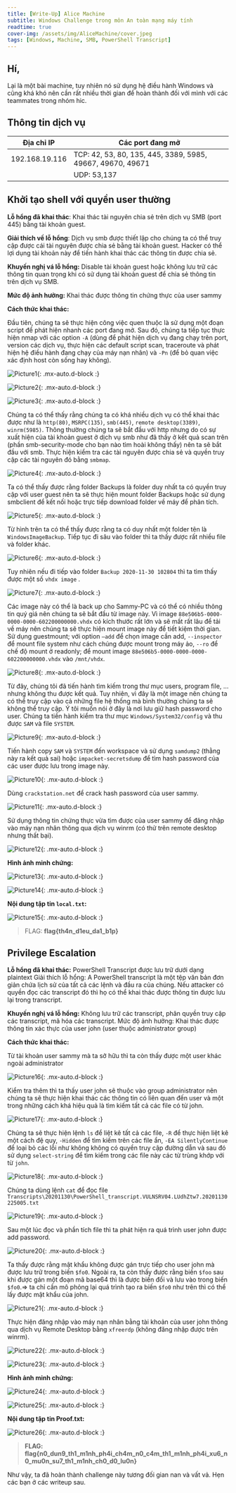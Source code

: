 ```yaml
---
title: [Write-Up] Alice Machine
subtitle: Windows Challenge trong môn An toàn mạng máy tính
readtime: true
cover-img: /assets/img/AliceMachine/cover.jpeg
tags: [Windows, Machine, SMB, PowerShell Transcript]
---
```


## Hí,

Lại là một bài machine, tuy nhiên nó sử dụng hệ điều hành Windows và cũng khá khó nên cần rất nhiều thời gian để hoàn thành đối với mình với các teammates trong nhóm hic. 

## **Thông tin dịch vụ**
		
| Địa chỉ IP      | Các port đang mở |
| ----------- | ----------- |
| 192.168.19.116  | TCP: 42, 53, 80, 135, 445, 3389, 5985, 49667, 49670, 49671   |
|    | UDP: 53,137  |

## **Khởi tạo shell với quyền user thường**

**Lỗ hổng đã khai thác**: Khai thác tài nguyên chia sẻ trên dịch vụ SMB (port 445) bằng tài khoản guest.

**Giải thích về lỗ hổng**: Dịch vụ smb được thiết lập cho chúng ta có thể truy cập được cái tài nguyên được chia sẻ bằng tài khoản guest. Hacker có thể lợi dụng tài khoản này để tiến hành khai thác các thông tin được chia sẻ.

**Khuyến nghị vá lỗ hổng:** Disable tài khoản guest hoặc không lưu trữ các thông tin quan trọng khi có sử dụng tài khoản guest để chia sẻ thông tin trên dịch vụ SMB.

**Mức độ ảnh hưởng:** Khai thác được thông tin chứng thực của user sammy

**Cách thức khai thác:** 

Đầu tiên, chúng ta sẽ thực hiện công việc quen thuộc là sử dụng một đoạn script để phát hiện nhanh các port đang mở. Sau đó, chúng ta tiếp tục thực hiện nmap với các option `-A` (dùng để phát hiện dịch vụ đang chạy trên port, version các dịch vụ, thực hiện các default script scan, traceroute và phát hiện hệ điều hành đang chạy của máy nạn nhân) và `-Pn` (để bỏ quan việc xác định host còn sống hay không).

![Picture1](/assets/img/AliceMachine/Picture1.png){: .mx-auto.d-block :}

![Picture2](/assets/img/AliceMachine/Picture2.png){: .mx-auto.d-block :}

![Picture3](/assets/img/AliceMachine/Picture3.png){: .mx-auto.d-block :}

Chúng ta có thể thấy rằng chúng ta có khá nhiều dịch vụ có thể khai thác được như là `http(80)`, `MSRPC(135)`, `smb(445)`, `remote desktop(3389)`, `winrm(5985)`. Thông thường chúng ta sẽ bắt đầu với http nhưng do có sự xuất hiện của tài khoản guest ở dịch vụ smb như đã thấy ở kết quả scan trên (phần smb-security-mode cho bạn nào tìm hoài không thấy) nên ta sẽ bắt đầu với smb.
Thực hiện kiểm tra các tài nguyên được chia sẻ và quyền truy cập các tài nguyên đó bằng `smbmap`.
 
![Picture4](/assets/img/AliceMachine/Picture4.png){: .mx-auto.d-block :}

Ta có thể thấy được rằng folder Backups là folder duy nhất ta có quyền truy cập với user guest nên ta sẽ thực hiện mount folder Backups hoặc sử dụng smbclient để kết nối hoặc trực tiếp download folder về máy để phân tích.

![Picture5](/assets/img/AliceMachine/Picture5.png){: .mx-auto.d-block :}
 
Từ hình trên ta có thể thấy được rằng ta có duy nhất một folder tên là `WindowsImageBackup`. Tiếp tục đi sâu vào folder thì ta thấy được rất nhiều file và folder khác.

![Picture6](/assets/img/AliceMachine/Picture6.png){: .mx-auto.d-block :}
 
Tuy nhiên nếu đi tiếp vào folder `Backup 2020-11-30 102804` thì ta tìm thấy được một số `vhdx image` .

![Picture7](/assets/img/AliceMachine/Picture7.png){: .mx-auto.d-block :}

Các image này có thể là back up cho Sammy-PC và có thể có nhiều thông tin quý giá nên chúng ta sẽ bắt đầu từ image này.
Vì image `88e506b5-0000-0000-0000-602200000000.vhdx` có kích thước rất lớn và sẽ mất rất lâu để tải về máy nên chúng ta sẽ thực hiện mount image này để tiết kiệm thời gian. 
Sử dụng guestmount; với option `–add` để chọn image cần add, `--inspector` để mount file system như cách chúng được mount trong máy ảo, `--ro` để chế độ mount ở readonly; để mount image `88e506b5-0000-0000-0000-602200000000.vhdx` vào `/mnt/vhdx`.
 
![Picture8](/assets/img/AliceMachine/Picture8.png){: .mx-auto.d-block :}

Từ đây, chúng tôi đã tiến hành tìm kiếm trong thư mục users, program file, … nhưng không thu được kết quả. Tuy nhiên, vì đây là một image nên chúng ta có thể truy cập vào cả những file hệ thống mà bình thường chúng ta sẽ không thể truy cập. Ý tôi muốn nói ở đây là nơi lưu giữ hash password cho user.
Chúng ta tiến hành kiểm tra thư mục `Windows/System32/config` và thu được `SAM` và file `SYSTEM`.

![Picture9](/assets/img/AliceMachine/Picture9.png){: .mx-auto.d-block :}
 
Tiến hành copy `SAM` và `SYSTEM` đến workspace và sử dụng `samdump2` (thằng này ra kết quả sai) hoặc `impacket-secretsdump` để tìm hash password của các user được lưu trong image này.

![Picture10](/assets/img/AliceMachine/Picture10.png){: .mx-auto.d-block :}

Dùng `crackstation.net` để crack hash password của user sammy.

![Picture11](/assets/img/AliceMachine/Picture11.png){: .mx-auto.d-block :}

Sử dụng thông tin chứng thực vừa tìm được của user sammy để đăng nhập vào máy nạn nhân thông qua dịch vụ winrm (có thử trên remote desktop nhưng thất bại).

![Picture12](/assets/img/AliceMachine/Picture12.png){: .mx-auto.d-block :}

**Hình ảnh minh chứng:**

![Picture13](/assets/img/AliceMachine/Picture13.png){: .mx-auto.d-block :}

![Picture14](/assets/img/AliceMachine/Picture14.png){: .mx-auto.d-block :}
 
**Nội dung tập tin `local.txt`:**

![Picture15](/assets/img/AliceMachine/Picture15.png){: .mx-auto.d-block :}

> FLAG: **flag{th4n_d1eu_da1_b1p}**

## **Privilege Escalation**

**Lỗ hổng đã khai thác:** PowerShell Transcript được lưu trữ dưới dạng plaintext
Giải thích lỗ hổng: A PowerShell transcript là một tệp văn bản đơn giản chứa lịch sử của tất cả các lệnh và đầu ra của chúng. Nếu attacker có quyền đọc các transcript đó thì họ có thể khai thác được thông tin được lưu lại trong transcript.

**Khuyến nghị vá lỗ hổng:** Không lưu trữ các transcript, phân quyền truy cập các transcript, mã hóa các transcript.
Mức độ ảnh hưởng: Khai thác được thông tin xác thực của user john (user thuộc administrator group)

**Cách thức khai thác:** 

Từ tài khoản user sammy mà ta sở hữu thì ta còn thấy được một user khác ngoài administrator

![Picture16](/assets/img/AliceMachine/Picture16.png){: .mx-auto.d-block :}
 
Kiểm tra thêm thì ta thấy user john sẽ thuộc vào group administrator nên chúng ta sẽ thực hiện khai thác các thông tin có liên quan đến user và một trong những cách khá hiệu quả là tìm kiếm tất cả các file có từ john.

![Picture17](/assets/img/AliceMachine/Picture17.png){: .mx-auto.d-block :}
 
Chúng ta sẽ thực hiện lệnh `ls` để liệt kê tất cả các file, `-R` để thực hiện liệt kê một cách đệ quy, `-Hidden` để tìm kiếm trên các file ẩn, `-EA SilentlyContinue` để loại bỏ các lỗi như không không có quyền truy cập đường dẫn và sau đó sử dụng `select-string` để tìm kiếm trong các file này các từ trùng khớp với từ `john`.

![Picture18](/assets/img/AliceMachine/Picture18.png){: .mx-auto.d-block :}
 
Chúng ta dùng lệnh `cat` để đọc file `Transcripts\20201130\PowerShell_transcript.VULNSRV04.LUdhZtw7.20201130225005.txt`

![Picture19](/assets/img/AliceMachine/Picture19.png){: .mx-auto.d-block :}
 
Sau một lúc đọc và phần tích file thì ta phát hiện ra quá trình user john được add password. 

![Picture20](/assets/img/AliceMachine/Picture20.png){: .mx-auto.d-block :}
 
Ta thấy được rằng mật khẩu không được gán trực tiếp cho user john mà được lưu trữ trong biến `$fo0`. Ngoài ra, ta còn thấy được rằng biến `$foo` sau khi được gán một đoạn mã base64 thì là được biến đổi và lưu vào trong biến `$fo0`.=> ta chỉ cần mô phỏng lại quá trình tạo ra biến `$fo0` như trên thì có thể lấy được mật khẩu của john.

![Picture21](/assets/img/AliceMachine/Picture21.png){: .mx-auto.d-block :}
 
Thực hiện đăng nhập vào máy nạn nhân bằng tài khoản của user john thông qua dịch vụ Remote Desktop bằng `xfreerdp` (không đăng nhập được trên winrm).
 
![Picture22](/assets/img/AliceMachine/Picture22.png){: .mx-auto.d-block :}

![Picture23](/assets/img/AliceMachine/Picture23.png){: .mx-auto.d-block :}

**Hình ảnh minh chứng:**

![Picture24](/assets/img/AliceMachine/Picture24.png){: .mx-auto.d-block :}

![Picture25](/assets/img/AliceMachine/Picture25.png){: .mx-auto.d-block :}
 
**Nội dung tập tin Proof.txt:** 

![Picture26](/assets/img/AliceMachine/Picture26.png){: .mx-auto.d-block :}

> **FLAG: flag{n0_dun9_th1_m1nh_ph4i_ch4m_n0_c4m_th1_m1nh_ph4i_xu6_n0_mu0n_su7_th1_m1nh_ch0_d0_lu0n}**

Như vậy, ta đã hoàn thành challenge này tương đối gian nan và vất vả. Hẹn các bạn ở các writeup sau.